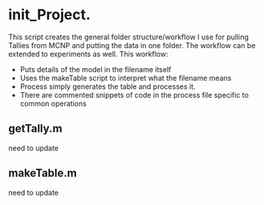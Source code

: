
# init_Project.

This script creates the general folder structure/workflow I use for pulling Tallies from MCNP and putting the data in one folder.
The workflow can be extended to experiments as well.  This workflow:
* Puts details of the model in the filename itself
* Uses the makeTable script to interpret what the filename means
* Process simply generates the table and processes it.  
* There are commented snippets of code in the process file specific to common operations

## getTally.m
need to update

## makeTable.m
need to update